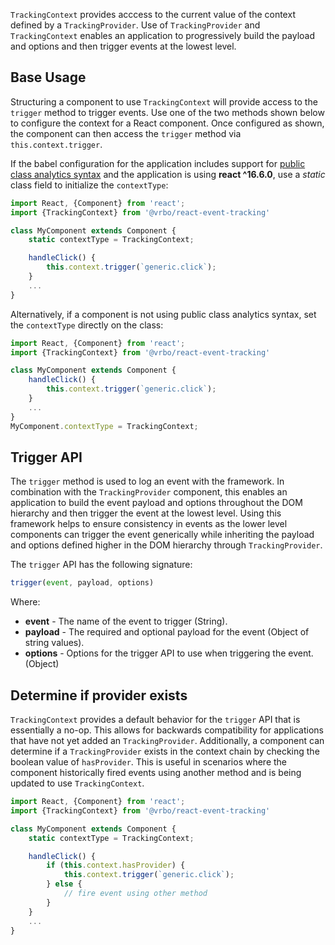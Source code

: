 `TrackingContext` provides acccess to the current value of the context defined by a `TrackingProvider`. Use of `TrackingProvider` and `TrackingContext` enables an application to progressively build the payload and options and then trigger events at the lowest level.

## Base Usage

Structuring a component to use `TrackingContext` will provide access to the `trigger` method to trigger events. Use one of the two methods shown below to configure the context for a React component. Once configured as shown, the component can then access the `trigger` method via `this.context.trigger`.

If the babel configuration for the application includes support for [public class analytics syntax](https://babeljs.io/docs/plugins/transform-class-properties/) and the application is using **react ^16.6.0**, use a *static* class field to initialize the `contextType`:

```jsx
import React, {Component} from 'react';
import {TrackingContext} from '@vrbo/react-event-tracking'

class MyComponent extends Component {
    static contextType = TrackingContext;

    handleClick() {
        this.context.trigger(`generic.click`);
    }
    ...
}
```

Alternatively, if a component is not using public class analytics syntax, set the `contextType` directly on the class:

```jsx
import React, {Component} from 'react';
import {TrackingContext} from '@vrbo/react-event-tracking'

class MyComponent extends Component {
    handleClick() {
        this.context.trigger(`generic.click`);
    }
    ...
}
MyComponent.contextType = TrackingContext;
```

## Trigger API

The `trigger` method is used to log an event with the framework. In combination with the `TrackingProvider` component, this enables an application to build the event payload and options throughout the DOM hierarchy and then trigger the event at the lowest level. Using this framework helps to ensure consistency in events as the lower level components can trigger the event generically while inheriting the payload and options defined higher in the DOM hierarchy through `TrackingProvider`.

The `trigger` API has the following signature:

```javascript
trigger(event, payload, options)
```

Where:

- **event** - The name of the event to trigger (String).
- **payload** - The required and optional payload for the event (Object of string values).
- **options** - Options for the trigger API to use when triggering the event. (Object)

## Determine if provider exists

`TrackingContext` provides a default behavior for the `trigger` API that is essentially a no-op. This allows for backwards compatibility for applications that have not yet added an `TrackingProvider`. Additionally, a component can determine if a `TrackingProvider` exists in the context chain by checking the boolean value of `hasProvider`. This is useful in scenarios where the component historically fired events using another method and is being updated to use `TrackingContext`.

```jsx
import React, {Component} from 'react';
import {TrackingContext} from '@vrbo/react-event-tracking'

class MyComponent extends Component {
    static contextType = TrackingContext;

    handleClick() {
        if (this.context.hasProvider) {
            this.context.trigger(`generic.click`);
        } else {
            // fire event using other method
        }
    }
    ...
}
```
